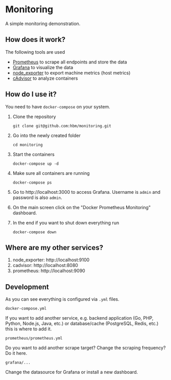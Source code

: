 
# Monitoring

A simple monitoring demonstration.

## How does it work?

The following tools are used

- [Prometheus](https://prometheus.io/) to scrape all endpoints and store the data
- [Grafana](https://grafana.com/) to visualize the data
- [node_exporter](https://github.com/prometheus/node_exporter) to export machine metrics (host metrics)
- [cAdvisor](https://github.com/google/cadvisor) to analyze containers

## How do I use it?

You need to have `docker-compose` on your system.

1. Clone the repository

    `git clone git@github.com:hbm/monitoring.git`

1. Go into the newly created folder

    `cd monitoring`

1. Start the containers

    `docker-compose up -d`

1. Make sure all containers are running

    `docker-compose ps`

1. Go to http://localhost:3000 to access Grafana. Username is `admin` and password is also `admin`.

1. On the main screen click on the "Docker Prometheus Monitoring" dashboard.

1. In the end if you want to shut down everything run

    `docker-compose down`

## Where are my other services?

1. node_exporter: http://localhost:9100
1. cadvisor: http://localhost:8080
1. prometheus: http://localhost:9090

## Development

As you can see everything is configured via `.yml` files.

`docker-compose.yml`

If you want to add another service, e.g. backend application (Go, PHP, Python, Node.js, Java, etc.) or database/cache (PostgreSQL, Redis, etc.) this is where to add it.

`prometheus/prometheus.yml`

Do you want to add another scrape target? Change the scraping frequency? Do it here.

`grafana/...`

Change the datasource for Grafana or install a new dashboard.